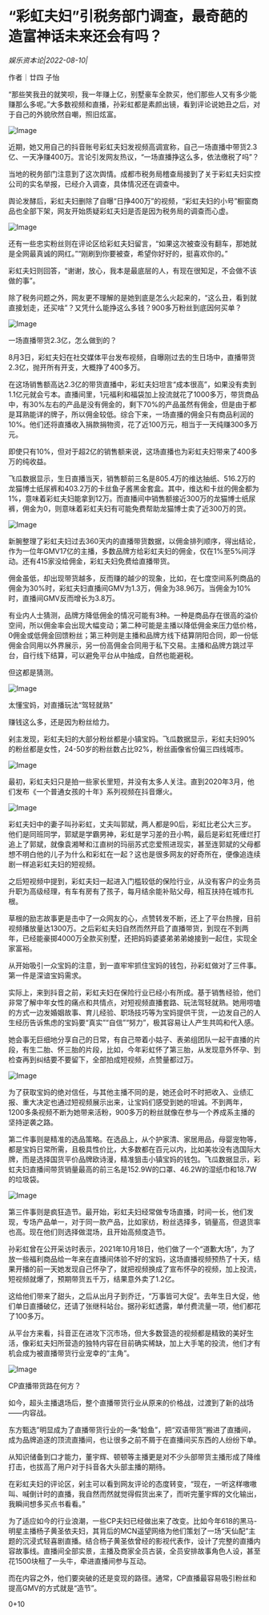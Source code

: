 # “彩虹夫妇”引税务部门调查，最奇葩的造富神话未来还会有吗？

*娱乐资本论|2022-08-10|*

作者｜廿四 子怡

“那些笑我丑的就笑呗，我一年赚上亿，别墅豪车全款买，他们那些人又有多少能赚那么多呢。”大多数视频和直播，孙彩虹都是素颜出镜，看到评论说她丑之后，对于自己的外貌欣然自嘲，照旧炫富。

![Image](https://p3-sign.toutiaoimg.com/tos-cn-i-qvj2lq49k0/653b083e4fc540a2acd5ec5682350cb8~noop.image?_iz=58558&from=article.pc_detail&x-expires=1660709738&x-signature=Foi%2FhGTBs%2BUJBwLAPlqtKyFrpqg%3D)

近期，她又用自己的抖音账号彩虹夫妇发视频高调宣称，自己一场直播中带货2.3亿、一天净赚400万。言论引发网友热议，“一场直播挣这么多，依法缴税了吗”？

当地的税务部门注意到了这次舆情。成都市税务局稽查局接到了关于彩虹夫妇实控公司的实名举报，已经介入调查，具体情况还在调查中。

舆论发酵后，彩虹夫妇删除了自曝“日挣400万”的视频，“彩虹夫妇的小号”橱窗商品也全部下架，网友开始质疑彩虹夫妇是否是因为税务局的调查而心虚。

![Image](https://p3-sign.toutiaoimg.com/tos-cn-i-qvj2lq49k0/68fa7d70935c45a5b7ec4d952b8d6d95~noop.image?_iz=58558&from=article.pc_detail&x-expires=1660709738&x-signature=hGgq5oTKSXw24H%2B7LDNowKUY2zw%3D)

还有一些忠实粉丝则在评论区给彩虹夫妇留言，“如果这次被查没有翻车，那她就是全网最真诚的网红。”“刚刷到你要被查，希望你好好的，挺喜欢你的。”

彩虹夫妇则回答，“谢谢，放心，我本是最底层的人，有现在很知足，不会做不该做的事”。

除了税务问题之外，网友更不理解的是她到底是怎么火起来的，“这么丑，看到就直接划走，还买啥”？又凭什么能挣这么多钱？900多万粉丝到底因何买单？

![Image](https://p3-sign.toutiaoimg.com/tos-cn-i-qvj2lq49k0/14844fbbdc0d4895869b7497533a8c6c~noop.image?_iz=58558&from=article.pc_detail&x-expires=1660709738&x-signature=hQAHFZBXtiZPSRO7Du4B%2BzjkwKQ%3D)

一场直播带货2.3亿，怎么做到的？

8月3日，彩虹夫妇在社交媒体平台发布视频，自曝刚过去的生日场中，直播带货2.3亿，抛开所有开支，大概挣了400多万。

在这场销售额高达2.3亿的带货直播中，彩虹夫妇坦言“成本很高”，如果没有卖到1.1亿元就会亏本。直播间里，1元福利和福袋加上投流就花了1000多万，带货商品中，有30%左右的产品是没有佣金的，剩下70%的产品虽然有佣金，但是由于都是耳熟能详的牌子，所以佣金较低。综合下来，一场直播的佣金只有商品利润的10%。他们还将直播收入捐款捐物资，花了近100万元，相当于一天纯赚300多万元。

即使只有10%，但对于超2亿的销售额来说，这场直播也为彩虹夫妇带来了400多万的纯收益。

飞瓜数据显示，生日直播当天，销售额前三名是805.4万的维达抽纸、516.2万的龙猫博士纸尿裤和403.2万的卡丝鱼子酱黑金套盒。其中，维达和卡丝的佣金都为1%，意味着彩虹夫妇能拿到12万。而直播间中销售额接近300万的龙猫博士纸尿裤，佣金为0，则意味着彩虹夫妇有可能免费帮助龙猫博士卖了近300万的货。

![Image](https://p3-sign.toutiaoimg.com/tos-cn-i-qvj2lq49k0/e110bddd49c3445788afd0ea5b6e17e8~noop.image?_iz=58558&from=article.pc_detail&x-expires=1660709738&x-signature=JJQX2wiFlVDaL7q7DmG4zYS4nRo%3D)

新腕整理了彩虹夫妇过去360天内的直播带货数据，以佣金排列顺序，得出结论，作为一位年GMV17亿的主播，多数品牌方给彩虹夫妇的佣金，仅在1%至5%间浮动。还有415家没给佣金，彩虹夫妇免费给直播带货。

佣金虽低，却出现带货越多，反而赚的越少的现象，比如，在七度空间系列商品的佣金为30%时，彩虹夫妇直播间GMV为1.3万，佣金为38.96万。当佣金为10%时，直播间GMV反而增长为3.8万。

有业内人士猜测，品牌方降低佣金的情况可能有3种。一种是商品存在很高的溢价空间，所以佣金率会出现大幅变动；第二种可能是主播以降低佣金来压力低价格，0佣金或低佣金回馈粉丝；第三种则是主播和品牌方线下结算阴阳合同，即一份低佣金合同用以外界展示，另一份高佣金合同用于私下交易。主播和品牌方跳过平台，自行线下结算，可以避免平台从中抽成，自然也能避税。

但这都是猜测。

![Image](https://p3-sign.toutiaoimg.com/tos-cn-i-qvj2lq49k0/045a9e67619e41119b723fbd2c649b12~noop.image?_iz=58558&from=article.pc_detail&x-expires=1660709738&x-signature=cT5Awf%2BS%2F7fxrMGRaG7UCdFJqjU%3D)

太懂宝妈，对直播玩法“驾轻就熟”

赚钱这么多，还是因为粉丝给力。

剁主发现，彩虹夫妇的大部分粉丝都是小镇宝妈。飞瓜数据显示，彩虹夫妇90%的粉丝都是女性，24-50岁的粉丝数占比92%，粉丝画像省份偏三四线城市。

![Image](https://p3-sign.toutiaoimg.com/tos-cn-i-qvj2lq49k0/893109b681d44b9c87a8f344348847d0~noop.image?_iz=58558&from=article.pc_detail&x-expires=1660709738&x-signature=rYW%2BvVn419DiedA77r4gIb%2BEKd4%3D)

最初，彩虹夫妇只是拍一些家长里短，并没有太多人关注。直到2020年3月，他们发布《一个普通女孩的十年》系列视频在抖音爆火。

![Image](https://p3-sign.toutiaoimg.com/tos-cn-i-qvj2lq49k0/b194a86afb894e24bf16f13d137087f8~noop.image?_iz=58558&from=article.pc_detail&x-expires=1660709738&x-signature=szQzkQ7%2BqYnbzlnsR6D9jZDrzEY%3D)

彩虹夫妇中的妻子叫孙彩虹，丈夫叫郭斌，两人都是90后，彩虹比老公大三岁。他们是同班同学，郭斌是学霸男神，彩虹是学习差的丑小鸭，最后是彩虹死缠烂打追上了郭斌，就像袁湘琴和江直树的玛丽苏式恋爱照进现实，甚至连郭斌的父母都想不明白他的儿子为什么和彩虹在一起？这也是很多网友的好奇所在，便像追连续剧一样追彩虹夫妇的短视频。

之后短视频中提到，彩虹夫妇一起进入门槛较低的保险行业，从没有客户的业务员升职为高级经理，有车有房有了孩子，每月结余能补贴父母，相互扶持在城市扎根。

草根的励志故事更是击中了一众网友的心，点赞转发不断，还上了平台热搜，目前视频播放量达1300万。之后彩虹夫妇自然而然开启了直播带货，到现在不到两年，已经能豪掷4000万全款买别墅，还把妈妈婆婆弟弟弟媳接到一起住，实现全家富裕。

从开始吸引一众宝妈的注意，到一直牢牢抓住宝妈的钱包，孙彩虹做对了三件事。第一件是深谙宝妈需求。

实际上，来到抖音之前，彩虹夫妇在保险行业已经小有所成。基于销售经验，他们非常了解中年女性的痛点和共情点，对短视频直播套路、玩法驾轻就熟。她用唠嗑的方式一边发婚姻故事、育儿经验、职场技巧等为宝妈提供干货，一边发自己的人生经历告诉焦虑的宝妈要“真实”“自信”“努力”，极其容易让人产生共鸣和代入感。

她会事无巨细地分享自己的日常，有自己带着小姑子、表弟组团队一起干直播的片段，有生二胎、怀三胎的片段，比如，今年彩虹怀了第三胎，从发现意外怀孕、到检查再到纠结要不要留下，全部拍成短视频，点赞量都过万。

![Image](https://p3-sign.toutiaoimg.com/tos-cn-i-qvj2lq49k0/f04a92f29f184f5aa5cf976ba0498ef3~noop.image?_iz=58558&from=article.pc_detail&x-expires=1660709738&x-signature=t%2FdvEJvgUTTjpNTp9VUhxRiXbf0%3D)

为了获取宝妈的绝对信任，与其他主播不同的是，她还会时不时把收入、业绩汇报、重大决定也通过短视频展示出来，让宝妈们感受到她的坦诚。不到两年，1200多条视频不断为她带来活粉，900多万的粉丝就像在参与一个养成系主播的坚持逆袭之路。

第二件事则是精准的选品策略。在选品上，从个护家清、家居用品，母婴宠物等，都是宝妈日常所需，且极具性价比，大多数都在百元以内，比如美妆没有选国际大牌，而是选择国货平价品牌欧诗漫，精准狙击小镇宝妈的钱包。飞瓜数据显示，彩虹夫妇直播间带货销量最高的前三名是152.9W的口罩、46.2W的湿纸巾和18.7W的垃圾袋。

![Image](https://p3-sign.toutiaoimg.com/tos-cn-i-qvj2lq49k0/8544f01b88574d418d47a6507304eff9~noop.image?_iz=58558&from=article.pc_detail&x-expires=1660709738&x-signature=Z7oZJZkD3IZmiKSPtkiAB%2FcDwVQ%3D)

第三件事则是疯狂造节。最开始，彩虹夫妇经常做专场直播，时间一长，他们发现，专场产品单一，对于同一款产品，比如家纺，粉丝选择多，销量高，但退货率也高。现在他们则选择做混场，且开始高频度造节。

孙彩虹曾在公开采访时表示，2021年10月18日，他们做了一个“道歉大场”，为了放一些福利商品给一年来在直播间体验不好的宝妈，这场直播视频预热了十天，结果开播的前一天她发现自己怀孕了，就把视频换成了宣布怀孕的视频，加上投流，短视频就爆了，预期带货五千万，结果意外卖了1.2亿。

这给他们带来了甜头，之后从出月子到乔迁，“万事皆可大促”。去年生日大促，他们单日直播破亿，还请了张继科站台。据孙彩虹透露，单付费流量一项，他们都花了100多万。

从平台方来看，抖音正在进攻下沉市场，但大多数营造的视频都是精致的美好生活，像彩虹夫妇所营造的独特内容在目前确实稀缺，加上大手笔的投流，他们才有机会成为被直播带货行业宠幸的“主角”。

![Image](https://p3-sign.toutiaoimg.com/tos-cn-i-qvj2lq49k0/7d76ba1b31864f49a2d430ab2a96dffa~noop.image?_iz=58558&from=article.pc_detail&x-expires=1660709738&x-signature=IxvgYaXyiVOP9qyl2szpnQZrOGQ%3D)

CP直播带货路在何方？

如今，超头主播退场后，整个直播带货行业从原来的价格战，过渡到了新的战场——内容战。

东方甄选”明显成为了直播带货行业的一条“鲶鱼”，把“双语带货”搬进了直播间，成为品牌追逐的顶流直播间，也让很多之前不屑于在直播间买东西的人纷纷下单。

从知识储备到口才能力，董宇辉、顿顿等主播更是对不少头部带货主播形成了降维打击，也拔高了用户对于抖音各大头部主播的期待。

在彩虹夫妇的评论区，剁主可以看到网友评论的态度转变，“现在，一听这样嗷嗷叫、喊倒计时的直播，我自然而然就觉得假货出来了，而听完董宇辉的文化输出，我瞬间想多买点书看看。”

为了适应如今的行业浪潮，一些CP夫妇已经做出来了改变。比如今年618的黑马-明星主播杨子黄圣依夫妇，其背后的MCN遥望网络为他们策划了一场“天仙配”主题的沉浸式轻喜剧直播。结合杨子黄圣依曾经的影视代表作，设计了完整的直播内容故事线。直播间全部实景，主播及商家全员古装，全员安排故事角色人设，甚至花1500块租了一头牛，牵进直播间参与互动。

而在内容之外，他们要突破的还是变现的路径。通常，CP直播最容易吸引粉丝和提高GMV的方式就是“造节”。

0+10

